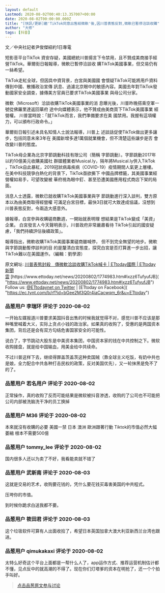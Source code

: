 ```yaml
---
layout: default
Lastmod: 2020-08-02T00:40:13.357007+00:00
date: 2020-08-02T00:00:00.000Z
title: "[快訊/更新]繼'TikTok同意出售給微軟'後,因川普表態反對,微軟已暫停洽談收購"
author: "大修"
tags: [抖音]
---
```


文／中央社記者尹俊傑紐約1日專電  
  
  
  
短影音平台TikTok 資安存疑，美國總統川普揚言下令禁用，且不贊成美商接手經營TikTok。華爾街日報報導，微軟已暫停洽談收 購TikTok美國事業，但交易仍有一絲希望。  
  
TikTok走紅全球，但因具中資背景，白宮與美國國 會懷疑TikTok可能將用戶資料傳到中國、散播政治宣傳 訊息、過濾北京眼中的敏感內容。美國去年對TikTok發 動國家安全調查，據傳美方官員已要求TikTok美國事業 與母公司分家。  
  
微軟（Microsoft）洽談收購TikTok美國事業的消 息曝光後，川普昨晚搭乘空軍一號從佛羅里達返回華府 途中向媒體表示，他不贊成由美商買下TikTok美國事業 經營權。 川普當時說：「就TikTok而言，我們準備要求在美 國禁用。我握有這項權力，可以頒布行政命令。」  
  
華爾街日報引述未具名知情人士說法報導，川普上 述談話促使TikTok做出更多讓步，包括同意未來3年在 美國新增多達1萬個就業機會，但不清楚這些讓步是否 會改變川普的態度。  
  
  
TikTok母企業為北京字節跳動科技有限公司（簡稱 字節跳動）。字節跳動2017年以約10億美元收購美國社 群媒體業者Musical.ly，隔年將Musical.ly併入TikTok ，TikTok自此暴紅，2019冠狀病毒疾病（COVID-19）疫情期間人氣更上層樓。 在美中科技競爭白熱化的背景下，TikTok亟欲撕下 中國品牌標籤，其美國事業經營權如易手，可望改變被 華府視為眼中釘、甚至恐遭美國應用程式商店下架的局 面。  
  
消息人士透露，微軟已就收購TikTok美國事業與字 節跳動進行深入談判，雙方原本以為由美商取得經營權 可滿足白宮目標，最快3日就可大致達成協議，沒想到 川普表態反對，令兩造大感意外。  
  
據報導，白宮參與收購磋商數週，一開始就表明理 想結果是TikTok變成「美資」企業。 白宮發言人今天聲明表示，川普政府非常嚴肅看待 TikTok引起的國安疑慮，「我們持續評估後續政策」。  
  
報導指出，微軟收購TikTok美國事業磋商雖喊停， 但不到完全無望的地步。微軟與字節跳動暫停談判的目 的是釐清白宮態度，探究白宮是否打算進一步出招，讓 TikTok難以在美國運作。（編輯：劉學源）  
  
  
  
原文網址: [川普表態封殺　傳微軟洽談收購TikTok喊卡 | ETtoday國際 | ETtoday新聞雲]( "https://www.ettoday.net/news/20200802/1774983.htm#ixzz6TufyufJB") [https://www.ettoday.net/news/20200802/1774983.htm#ixzz6TufyufJB]( "https://www.ettoday.net/news/20200802/1774983.htm#ixzz6TufyufJB")  
Follow us: [@ETtodaynet on Twitter]( "https://ec.tynt.com/b/rw?id=bGee2M3Q0r4iaCacwqm_6r&u=ETtodaynet") | [ETtoday on Facebook]( "https://ec.tynt.com/b/rf?id=bGee2M3Q0r4iaCacwqm_6r&u=ETtoday")

            
### 品葱用户 **李瑞环** 评论于 2020-08-02
        
一开始左媒报道川普要求美国抖音出售的时候我就觉得不对，感觉川普不应该是那种嘴里喊着大义，实际上贪点小钱的政治家。如果真的收购了，受惠的是两国资本集团，背后还是会有双方勾结危害国家安全的可能性。  
  
说白了，字节跳动大股东是中美资本集团，中国资本家的钱在中共控制之下。微软收购接盘，就是给中国输血，用美金给中共续命。  
  
不过川普这样下去，继续得罪盖茨盖茨这种卖国贼（靠全球主义吃饭，有奶中共也是娘，全力配合中共各种打击民权的政策，反对美国优先），又一轮抹黑是免不了的了。
        


            
### 品葱用户 **若名用户** 评论于 2020-08-02
        
正常操作，真的收购了反而可能结果是微软被抖音渗透，收购的了公司也不可能把公司内部被洗脑洗干净的员工换掉
        


            
### 品葱用户 **M36** 评论于 2020-08-02
        
本來就沒有收購的必要 美國一禁 日本 澳洲 歐洲跟著行動 Tiktok的市值必然大幅萎縮 根本不需要500億
        


            
### 品葱用户 **tommy_lee** 评论于 2020-08-02
        
国内很多人还以为卖了不好，我看能卖就不错了
        


            
### 品葱用户 **武新南** 评论于 2020-08-03
        
这就是交易的艺术，收购要花钱的，凭什么要花钱买毒害美国的中共程式。  
  
压垮你的市值。  
  
到时候你跪求白送我都不要。
        


            
### 品葱用户 **筱田君** 评论于 2020-08-03
        
这个垃圾软件可算有人出面收拾了，希望日本英国加拿大澳大利亚新西兰台湾也跟进。
        


            
### 品葱用户 **qimukakaxi** 评论于 2020-08-02
        
太特么好奇这个平台上面都是一帮什么人了，app运作方式、推荐运营机制估计都不懂，见点反中的就高潮的不得了。现在你们灯塔爹的资本在明抢了，还一个个拍手叫好。
        






> [点击品葱原文参与讨论](https://pincong.rocks/article/22420)

